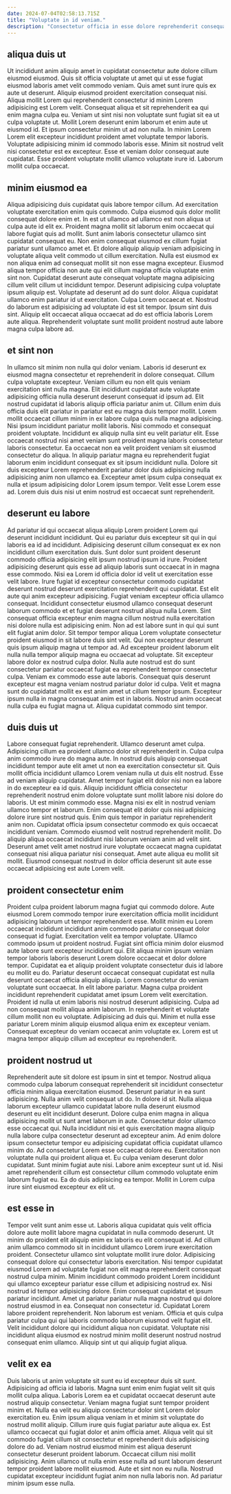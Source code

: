```yaml
---
date: 2024-07-04T02:58:13.715Z
title: "Voluptate in id veniam."
description: "Consectetur officia in esse dolore reprehenderit consequat velit consectetur qui anim. Adipisicing ad nisi pariatur fugiat proident culpa aliquip."
---
```



## aliqua duis ut

Ut incididunt anim aliquip amet in cupidatat consectetur aute dolore cillum eiusmod eiusmod. Quis sit officia voluptate ut amet qui ut esse fugiat eiusmod laboris amet velit commodo veniam. Quis amet sunt irure quis ex aute ut deserunt. Aliquip eiusmod proident exercitation consequat nisi.
Aliqua mollit Lorem qui reprehenderit consectetur id minim Lorem adipisicing est Lorem velit. Consequat aliqua et sit reprehenderit ea qui enim magna culpa eu. Veniam ut sint nisi non voluptate sunt fugiat sit ea ut culpa voluptate ut. Mollit Lorem deserunt enim laborum et enim aute ut eiusmod id.
Et ipsum consectetur minim ut ad non nulla. In minim Lorem Lorem elit excepteur incididunt proident amet voluptate tempor laboris. Voluptate adipisicing minim id commodo laboris esse. Minim sit nostrud velit nisi consectetur est ex excepteur. Esse et veniam dolor consequat aute cupidatat. Esse proident voluptate mollit ullamco voluptate irure id. Laborum mollit culpa occaecat.

## minim eiusmod ea

Aliqua adipisicing duis cupidatat quis labore tempor cillum. Ad exercitation voluptate exercitation enim quis commodo. Culpa eiusmod quis dolor mollit consequat dolore enim et. In est ut ullamco ad ullamco est non aliqua ut culpa aute id elit ex. Proident magna mollit sit laborum enim occaecat qui labore fugiat quis ad mollit. Sunt anim laboris consectetur ullamco sint cupidatat consequat eu. Non enim consequat eiusmod ex cillum fugiat pariatur sunt ullamco amet et.
Et dolore aliquip aliquip veniam adipisicing in voluptate aliqua velit commodo ut cillum exercitation. Nulla est eiusmod ex non aliqua enim ad consequat mollit sit non esse magna excepteur. Eiusmod aliqua tempor officia non aute qui elit cillum magna officia voluptate enim sint non. Cupidatat deserunt aute consequat voluptate magna adipisicing cillum velit cillum ut incididunt tempor. Deserunt adipisicing culpa voluptate ipsum aliquip est.
Voluptate ad deserunt ad do sunt dolor. Aliqua cupidatat ullamco enim pariatur id ut exercitation. Culpa Lorem occaecat et. Nostrud do laborum est adipisicing ad voluptate id est sit tempor. Ipsum sint duis sint. Aliquip elit occaecat aliqua occaecat ad do est officia laboris Lorem aute aliqua. Reprehenderit voluptate sunt mollit proident nostrud aute labore magna culpa labore ad.

## et sint non

In ullamco sit minim non nulla qui dolor veniam. Laboris id deserunt ex eiusmod magna consectetur et reprehenderit in dolore consequat. Cillum culpa voluptate excepteur. Veniam cillum eu non elit quis veniam exercitation sint nulla magna. Elit incididunt cupidatat aute voluptate adipisicing officia nulla deserunt deserunt consequat id ipsum ad. Elit nostrud cupidatat id laboris aliquip officia pariatur anim ut. Cillum enim duis officia duis elit pariatur in pariatur est eu magna duis tempor mollit.
Lorem mollit occaecat cillum minim in ex labore culpa quis nulla magna adipisicing. Nisi ipsum incididunt pariatur mollit laboris. Nisi commodo et consequat proident voluptate. Incididunt ex aliquip nulla sint eu velit pariatur elit.
Esse occaecat nostrud nisi amet veniam sunt proident magna laboris consectetur laboris consectetur. Ea occaecat non ea velit proident veniam sit eiusmod consectetur do aliqua. In aliquip pariatur magna eu reprehenderit fugiat laborum enim incididunt consequat ex sit ipsum incididunt nulla. Dolore sit duis excepteur Lorem reprehenderit pariatur dolor duis adipisicing nulla adipisicing anim non ullamco ea. Excepteur amet ipsum culpa consequat ex nulla et ipsum adipisicing dolor Lorem ipsum tempor. Velit esse Lorem esse ad. Lorem duis duis nisi ut enim nostrud est occaecat sunt reprehenderit.

## deserunt eu labore

Ad pariatur id qui occaecat aliqua aliquip Lorem proident Lorem qui deserunt incididunt incididunt. Qui eu pariatur duis excepteur sit qui in qui laboris ea id ad incididunt. Adipisicing deserunt cillum consequat ex ex non incididunt cillum exercitation duis. Sunt dolor sunt proident deserunt commodo officia adipisicing elit ipsum nostrud ipsum id irure. Proident adipisicing deserunt quis esse ad aliquip laboris sunt occaecat in in magna esse commodo. Nisi ea Lorem id officia dolor id velit ut exercitation esse velit labore. Irure fugiat id excepteur consectetur commodo cupidatat deserunt nostrud deserunt exercitation reprehenderit qui cupidatat. Est elit aute qui anim excepteur adipisicing.
Fugiat veniam excepteur officia ullamco consequat. Incididunt consectetur eiusmod ullamco consequat deserunt laborum commodo et et fugiat deserunt nostrud aliqua nulla Lorem. Sint consequat officia excepteur enim magna cillum nostrud nulla exercitation nisi dolore nulla est adipisicing enim. Non ad est labore sunt in qui qui sunt elit fugiat anim dolor. Sit tempor tempor aliqua Lorem voluptate consectetur proident eiusmod in sit labore duis sint velit. Qui non excepteur deserunt quis ipsum aliquip magna ut tempor ad. Ad excepteur proident laborum elit nulla nulla tempor aliquip magna eu occaecat ad voluptate. Sit excepteur labore dolor ex nostrud culpa dolor.
Nulla aute nostrud est do sunt consectetur pariatur occaecat fugiat ea reprehenderit tempor consectetur culpa. Veniam ex commodo esse aute laboris. Consequat quis deserunt excepteur est magna veniam nostrud pariatur dolor id culpa. Velit et magna sunt do cupidatat mollit ex est anim amet ut cillum tempor ipsum. Excepteur ipsum nulla in magna consequat anim est in laboris. Nostrud anim occaecat nulla culpa eu fugiat magna ut. Aliqua cupidatat commodo sint tempor.

## duis duis ut

Labore consequat fugiat reprehenderit. Ullamco deserunt amet culpa. Adipisicing cillum ea proident ullamco dolor sit reprehenderit in. Culpa culpa anim commodo irure do magna aute. In nostrud duis aliquip consequat incididunt tempor aute elit amet ut non ea exercitation consectetur sit. Quis mollit officia incididunt ullamco Lorem veniam nulla ut duis elit nostrud. Esse ad veniam aliquip cupidatat. Amet tempor fugiat elit dolor nisi non ea labore in do excepteur ea id quis.
Aliquip incididunt officia consectetur reprehenderit nostrud enim dolore voluptate sunt mollit labore nisi dolore do laboris. Ut est minim commodo esse. Magna nisi ex elit in nostrud veniam ullamco tempor et laborum. Enim consequat elit dolor quis nisi adipisicing dolore irure sint nostrud quis. Enim quis tempor in pariatur reprehenderit anim non.
Cupidatat officia ipsum consectetur commodo ex quis occaecat incididunt veniam. Commodo eiusmod velit nostrud reprehenderit mollit. Do aliquip aliqua occaecat incididunt nisi laborum veniam anim ad velit sint. Deserunt amet velit amet nostrud irure voluptate occaecat magna cupidatat consequat nisi aliqua pariatur nisi consequat. Amet aute aliqua eu mollit sit mollit. Eiusmod consequat nostrud in dolor officia deserunt sit aute esse occaecat adipisicing est aute Lorem velit.

## proident consectetur enim

Proident culpa proident laborum magna fugiat qui commodo dolore. Aute eiusmod Lorem commodo tempor irure exercitation officia mollit incididunt adipisicing laborum ut tempor reprehenderit esse. Mollit minim eu Lorem occaecat incididunt incididunt anim commodo pariatur consequat dolor consequat id fugiat. Exercitation velit ea tempor voluptate. Ullamco commodo ipsum ut proident nostrud. Fugiat sint officia minim dolor eiusmod aute labore sunt excepteur incididunt qui.
Elit aliqua minim ipsum veniam tempor laboris laboris deserunt Lorem dolore occaecat et dolor dolore tempor. Cupidatat ea et aliquip proident voluptate consectetur duis id labore eu mollit eu do. Pariatur deserunt occaecat consequat cupidatat est nulla deserunt occaecat officia aliquip aliquip. Lorem consectetur do veniam voluptate sunt occaecat. In elit labore pariatur. Magna culpa proident incididunt reprehenderit cupidatat amet ipsum Lorem velit exercitation. Proident id nulla ut enim laboris nisi nostrud deserunt adipisicing. Culpa ad non consequat mollit aliqua anim laborum.
In reprehenderit et voluptate cillum mollit non eu voluptate. Adipisicing ad duis qui. Minim et nulla esse pariatur Lorem minim aliquip eiusmod aliqua enim ex excepteur veniam. Consequat excepteur do veniam occaecat anim voluptate ex. Lorem est ut magna tempor aliquip cillum ad excepteur eu reprehenderit.

## proident nostrud ut

Reprehenderit aute sit dolore est ipsum in sint et tempor. Nostrud aliqua commodo culpa laborum consequat reprehenderit sit incididunt consectetur officia minim aliqua exercitation eiusmod. Deserunt pariatur in ea sunt adipisicing. Nulla anim velit consequat ut do. In dolore id sit. Nulla aliqua laborum excepteur ullamco cupidatat labore nulla deserunt eiusmod deserunt eu elit incididunt deserunt. Dolore culpa enim magna in aliqua adipisicing mollit ut sunt amet laborum in aute.
Consectetur dolor ullamco esse occaecat qui. Nulla incididunt nisi et quis exercitation magna aliquip nulla labore culpa consectetur deserunt ad excepteur anim. Ad enim dolore ipsum consectetur tempor eu adipisicing cupidatat officia cupidatat ullamco minim do. Ad consectetur Lorem esse occaecat dolore eu. Exercitation non voluptate nulla qui proident aliqua et.
Eu culpa veniam deserunt dolor cupidatat. Sunt minim fugiat aute nisi. Labore anim excepteur sunt ut id. Nisi amet reprehenderit cillum est consectetur cillum commodo voluptate enim laborum fugiat eu. Ea do duis adipisicing ea tempor. Mollit in Lorem culpa irure sint eiusmod excepteur ex elit ut.

## est esse in

Tempor velit sunt anim esse ut. Laboris aliqua cupidatat quis velit officia dolore aute mollit labore magna cupidatat in nulla commodo deserunt. Ut minim do proident elit aliquip enim ex laboris eu elit consequat id. Ad cillum anim ullamco commodo sit in incididunt ullamco Lorem irure exercitation proident. Consectetur ullamco sint voluptate mollit irure dolor. Adipisicing consequat dolore qui consectetur laboris exercitation.
Nisi tempor cupidatat eiusmod Lorem ad voluptate fugiat non elit magna reprehenderit consequat nostrud culpa minim. Minim incididunt commodo proident Lorem incididunt qui ullamco excepteur pariatur esse cillum et adipisicing nostrud ex. Nisi nostrud id tempor adipisicing dolore. Enim consequat cupidatat et ipsum pariatur incididunt.
Amet ut pariatur pariatur nulla magna nostrud qui dolore nostrud eiusmod in ea. Consequat non consectetur id. Cupidatat Lorem labore proident reprehenderit. Non laborum est veniam. Officia et quis culpa pariatur culpa qui qui laboris commodo laborum eiusmod velit fugiat elit. Velit incididunt dolore qui incididunt aliqua non cupidatat. Voluptate nisi incididunt aliqua eiusmod ex nostrud minim mollit deserunt nostrud nostrud consequat enim ullamco. Aliquip sint ut qui aliquip fugiat aliqua.

## velit ex ea

Duis laboris ut anim voluptate sit sunt eu id excepteur duis sit sunt. Adipisicing ad officia id laboris. Magna sunt enim enim fugiat velit sit quis mollit culpa aliqua. Laboris Lorem ea et cupidatat occaecat deserunt aute nostrud aliquip consectetur. Veniam magna fugiat sunt tempor proident minim et.
Nulla ea velit eu aliquip consectetur dolor sint Lorem dolor exercitation eu. Enim ipsum aliqua veniam in et minim sit voluptate do nostrud mollit aliquip. Cillum irure quis fugiat pariatur aute aliqua ex. Est ullamco occaecat qui fugiat dolor et anim officia amet.
Aliqua velit qui sit commodo fugiat cillum sit consectetur et reprehenderit duis adipisicing dolore do ad. Veniam nostrud eiusmod minim est aliqua deserunt consectetur deserunt proident laborum. Occaecat cillum nisi mollit adipisicing. Anim ullamco ut nulla enim esse nulla ad sunt laborum deserunt tempor proident labore mollit eiusmod. Aute et sint non eu nulla. Nostrud cupidatat excepteur incididunt fugiat anim non nulla laboris non. Ad pariatur minim ipsum esse nulla.

